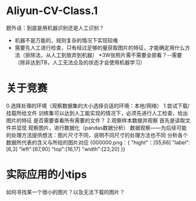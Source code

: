 # Aliyun-CV-Class.1
题外话：到底是用机器识别还是人工识别？
* 机器不是万能的，规则复杂的情况下实现较难
* 需要先人工进行检查，只有经过足够的量获取图片的特征，才能确定用什么方法（排除法，从人工到放弃到机器）
*3W张照片需不需要全部看？--需要（除非达到TB，人工无法企及的状态才会使用机器学习）

# 关于竞赛
0.选择处理的环境（观察数据集的大小选择合适的环境：本地/网络）
1.尝试下载/挂载所给文件
训练集可以达到人工能实现的情况下，必须先进行人工检查，给出图片的特征
是否需要查看所有需要的文件？
2.观察样本数据并观察
  首先是读取文件并显现
  观察图片，进行数据化（pandas数据分析）
  数据观察——为后续可能的处理方法提供想法：图片尺寸不同，说明不同尺寸的处理方法也不同
  分析各个数据所代表的含义与所给的图片对应
  {000000.png：{
  "hight"：[55,66] 
  "label":[6,3]
  "left":[67,90]
  "top":[16,17]
  "width":[23,20]
  }}
  # 实际应用的小tips
  如何寻找某一个很小的图片？以及无法下载的图片？
